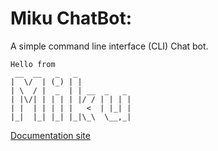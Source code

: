 # Miku ChatBot:

A simple command line interface (CLI) Chat bot.

```
Hello from
 __  __   _   _            
|  \/  | (_) | |           
| \  / |  _  | | __  _   _
| |\/| | | | | |/ / | | | |
| |  | | | | |   <  | |_| |
|_|  |_| |_| |_|\_\  \__,_|
   ```

[Documentation site](https://danusan-s.github.io/ip/)
